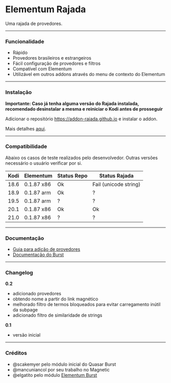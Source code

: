 # Elementum Rajada

Uma rajada de provedores.

---

### Funcionalidade

- Rápido
- Provedores brasileiros e estrangeiros
- Fácil configuração de provedores e filtros
- Compatível com Elementum
- Utilizável em outros addons através do menu de contexto do Elementum

---

### Instalação

**Importante: Caso já tenha alguma versão do Rajada instalada, recomendado desinstalar a mesma e reiniciar o Kodi antes de prosseguir**

Adicionar o repositório https://addon-rajada.github.io e instalar o addon.

Mais detalhes [aqui](https://github.com/addon-rajada/addon-rajada.github.io).

---

### Compatibilidade

Abaixo os casos de teste realizados pelo desenvolvedor. Outras versões necessário o usuário verificar por si.

| **Kodi** | **Elementum** | **Status Repo** | **Status Rajada** |
|-|-|-|-|
| 18.6 | 0.1.87 x86 | Ok | Fail (unicode string) |
| 18.9 | 0.1.87 arm | Ok | ? |
| 19.5 | 0.1.87 arm | ? | ? |
| 20.1 | 0.1.87 x86 | Ok | Ok |
| 21.0 | 0.1.87 x86 | ? | ? |

---

### Documentação

- [Guia para adição de provedores](https://elementumorg.github.io/burst/create/)
- [Documentação do Burst](https://readthedocs.org/projects/scriptelementumburst/downloads/pdf/latest/)

---

### Changelog

**0.2**

- adicionado provedores
- obtendo nome a partir do link magnético
- melhorado filtro de termos bloqueados para evitar carregamento inútil da subpage
- adicionado filtro de similaridade de strings

**0.1**

- versão inicial

---

### Créditos

- @scakemyer pelo módulo inicial do Quasar Burst
- @mancuniancol por seu trabalho no Magnetic
- @elgatito pelo módulo [Elementum Burst](https://github.com/elgatito/script.elementum.burst)
